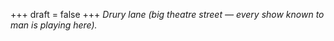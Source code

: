 
+++
draft = false
+++
_Drury lane (big theatre street &mdash; every show known to man is playing here)._

